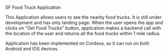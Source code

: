 SF Food Truck Application

This Application allows users to see the nearby food trucks. It is still under development and has only landing page. When the user opens the app and clicks on "Get Food Trucks" button, application makes a backend call with the location of the user and returns all the food trucks within 1 mile radius. 

Application has been implemented on Cordova, so it can run on both Android and IOS devices. 